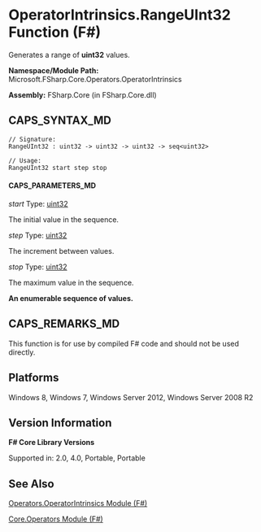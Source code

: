 # OperatorIntrinsics.RangeUInt32 Function (F#)

Generates a range of **uint32** values.

**Namespace/Module Path:** Microsoft.FSharp.Core.Operators.OperatorIntrinsics

**Assembly:** FSharp.Core (in FSharp.Core.dll)


## CAPS_SYNTAX_MD

```
// Signature:
RangeUInt32 : uint32 -> uint32 -> uint32 -> seq<uint32>

// Usage:
RangeUInt32 start step stop
```

#### CAPS_PARAMETERS_MD
*start*
Type: [uint32](http://msdn.microsoft.com/en-us/library/02aea3e2-e400-453a-a681-3a657afe1825)


The initial value in the sequence.


*step*
Type: [uint32](http://msdn.microsoft.com/en-us/library/02aea3e2-e400-453a-a681-3a657afe1825)


The increment between values.


*stop*
Type: [uint32](http://msdn.microsoft.com/en-us/library/02aea3e2-e400-453a-a681-3a657afe1825)


The maximum value in the sequence.



**An enumerable sequence of values.**
## CAPS_REMARKS_MD
This function is for use by compiled F# code and should not be used directly.


## Platforms
Windows 8, Windows 7, Windows Server 2012, Windows Server 2008 R2


## Version Information
**F# Core Library Versions**

Supported in: 2.0, 4.0, Portable, Portable




## See Also
[Operators.OperatorIntrinsics Module &#40;F&#35;&#41;](Operators.OperatorIntrinsics+Module+%28F%23%29.md)

[Core.Operators Module &#40;F&#35;&#41;](Core.Operators+Module+%28F%23%29.md)

